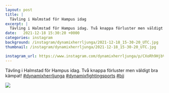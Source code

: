 ```yaml
---
layout: post
title: |
  Tävling i Halmstad för Hampus idag
excerpt: |
  Tävling i Halmstad för Hampus idag. Två knappa förluster men väldigt bra kämpat!   
date:   2021-12-18 15:30:20 +0000
categories: instagram
background: /instagram/dynamixherrljunga/2021-12-18_15-30-20_UTC.jpg
thumbnail: /instagram/dynamixherrljunga/2021-12-18_15-30-20_UTC.jpg

instagram_url: https://www.instagram.com/dynamixherrljunga/p/CXoRh9HjbVX
---
```

Tävling i Halmstad för Hampus idag. Två knappa förluster men väldigt bra kämpat! [#dynamixherrljunga](https://www.instagram.com/explore/tags/dynamixherrljunga/) [#dynamixfightingsports](https://www.instagram.com/explore/tags/dynamixfightingsports/) [#bjj](https://www.instagram.com/explore/tags/bjj/)



<img src='{{ site.baseurl }}/instagram/dynamixherrljunga/2021-12-18_15-30-20_UTC.jpg' class='img-fluid' />

